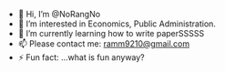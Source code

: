 - 👋 Hi, I’m @NoRangNo
- 👀 I’m interested in Economics, Public Administration.
- 🌱 I’m currently learning how to write paperSSSSS
- 📫 Please contact me: ramm9210@gmail.com
- ⚡ Fun fact: ...what is fun anyway?

<!---
NoRangNo/NoRangNo is a ✨ special ✨ repository because its `README.md` (this file) appears on your GitHub profile.
You can click the Preview link to take a look at your changes.
--->
